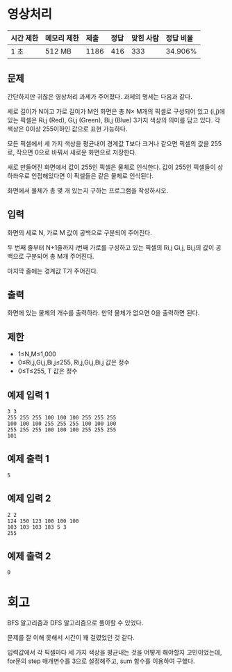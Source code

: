 # 영상처리 

| 시간 제한 | 메모리 제한 | 제출 | 정답 | 맞힌 사람 | 정답 비율 |
| :-------- | :---------- | :--- | :--- | :-------- | :-------- |
| 1 초      | 512 MB      | 1186 | 416  | 333       | 34.906%   |

## 문제

간단하지만 귀찮은 영상처리 과제가 주어졌다. 과제의 명세는 다음과 같다.

세로 길이가 N이고 가로 길이가 M인 화면은 총 N× M개의 픽셀로 구성되어 있고 (i,j)에 있는 픽셀은 Ri,j (Red), Gi,j (Green), Bi,j (Blue) 3가지 색상의 의미를 담고 있다. 각 색상은 0이상 255이하인 값으로 표현 가능하다.

모든 픽셀에서 세 가지 색상을 평균내어 경계값 T보다 크거나 같으면 픽셀의 값을 255로, 작으면 0으로 바꿔서 새로운 화면으로 저장한다.

새로 만들어진 화면에서 값이 255인 픽셀은 물체로 인식한다. 값이 255인 픽셀들이 상하좌우로 인접해있다면 이 픽셀들은 같은 물체로 인식된다.

화면에서 물체가 총 몇 개 있는지 구하는 프로그램을 작성하시오.

## 입력

화면의 세로 N, 가로 M 값이 공백으로 구분되어 주어진다.

두 번째 줄부터 N+1줄까지 i번째 가로를 구성하고 있는 픽셀의 Ri,j Gi,j, Bi,j의 값이 공백으로 구분되어 총 M개 주어진다.

마지막 줄에는 경계값 T가 주어진다.

## 출력

화면에 있는 물체의 개수를 출력하라. 만약 물체가 없으면 0을 출력하면 된다.

## 제한

-  1≤N,M≤1,000
-  0≤Ri,j,Gi,j,Bi,j≤255, Ri,j,Gi,j,Bi,j  값은 정수
-  0≤T≤255, T 값은 정수

## 예제 입력 1 

```
3 3
255 255 255 100 100 100 255 255 255
100 100 100 255 255 255 100 100 100
255 255 255 100 100 100 255 255 255
101
```

## 예제 출력 1 

```
5
```

## 예제 입력 2 

```
2 2
124 150 123 100 100 100
103 103 103 183 5 3
255
```

## 예제 출력 2 

```
0
```

# 회고

BFS 알고리즘과 DFS 알고리즘으로 풀이할 수 있었다.

문제를 잘 이해 못해서 시간이 꽤 걸렸었던 것 같다.

입력값에서 각 픽셀마다 세 가지 색상을 평균내는 것을 어떻게 해야할지 고민이었는데, for문의 step 매개변수를 3으로 설정해주고, sum 함수를 이용하여 구했다.